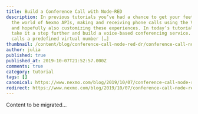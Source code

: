 ```yaml
---
title: Build a Conference Call with Node-RED
description: In previous tutorials you’ve had a chance to get your feet wet in
  the world of Nexmo APIs, making and receiving phone calls using the Voice API,
  and hopefully also customizing these experiences. In today’s tutorial, we’ll
  take it a step further and build a voice-based conferencing service. The user
  calls a predefined virtual number […]
thumbnail: /content/blog/conference-call-node-red-dr/conference-call-node-red-featured.png
author: julia
published: true
published_at: 2019-10-07T21:52:57.000Z
comments: true
category: tutorial
tags: []
canonical: https://www.nexmo.com/blog/2019/10/07/conference-call-node-red-dr
redirect: https://www.nexmo.com/blog/2019/10/07/conference-call-node-red-dr
---
```


Content to be migrated...
